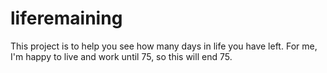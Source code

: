 # liferemaining
This project is to help you see how many days in life you have left. For me, I'm happy to live and work until 75, so this will end 75.
